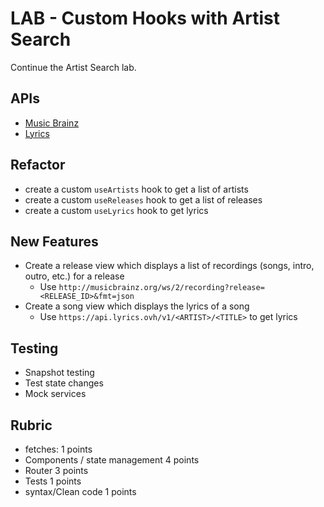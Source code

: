 # LAB - Custom Hooks with Artist Search

Continue the Artist Search lab.

## APIs

* [Music Brainz](https://musicbrainz.org/doc/Development/XML_Web_Service/Version_2)
* [Lyrics](https://lyricsovh.docs.apiary.io/#reference/0/lyrics-of-a-song/search)

## Refactor

* create a custom `useArtists` hook to get a list of artists
* create a custom `useReleases` hook to get a list of releases
* create a custom `useLyrics` hook to get lyrics

## New Features

* Create a release view which displays a list of recordings (songs, intro, outro, etc.) for a release
  * Use `http://musicbrainz.org/ws/2/recording?release=<RELEASE_ID>&fmt=json`
* Create a song view which displays the lyrics of a song
  * Use `https://api.lyrics.ovh/v1/<ARTIST>/<TITLE>` to get lyrics

## Testing

* Snapshot testing
* Test state changes
* Mock services

## Rubric

* fetches: 1 points
* Components / state management 4 points
* Router 3 points
* Tests 1 points
* syntax/Clean code 1 points
